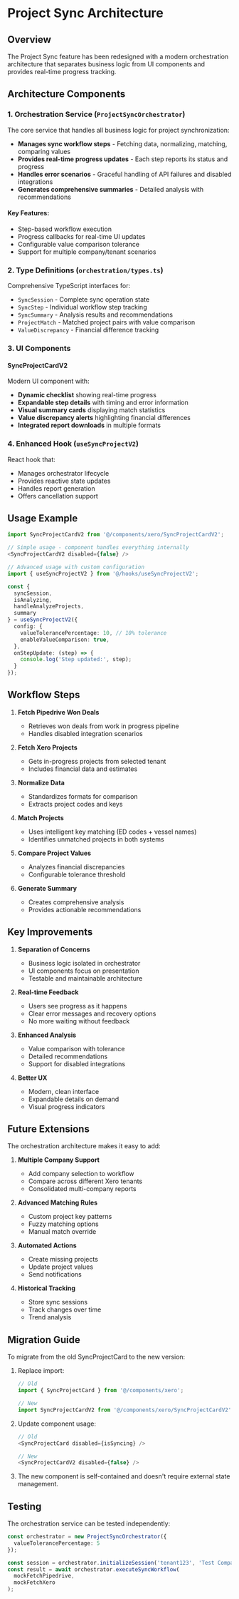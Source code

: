# Project Sync Architecture

## Overview

The Project Sync feature has been redesigned with a modern orchestration architecture that separates business logic from UI components and provides real-time progress tracking.

## Architecture Components

### 1. Orchestration Service (`ProjectSyncOrchestrator`)

The core service that handles all business logic for project synchronization:

- **Manages sync workflow steps** - Fetching data, normalizing, matching, comparing values
- **Provides real-time progress updates** - Each step reports its status and progress
- **Handles error scenarios** - Graceful handling of API failures and disabled integrations
- **Generates comprehensive summaries** - Detailed analysis with recommendations

#### Key Features:
- Step-based workflow execution
- Progress callbacks for real-time UI updates
- Configurable value comparison tolerance
- Support for multiple company/tenant scenarios

### 2. Type Definitions (`orchestration/types.ts`)

Comprehensive TypeScript interfaces for:
- `SyncSession` - Complete sync operation state
- `SyncStep` - Individual workflow step tracking
- `SyncSummary` - Analysis results and recommendations
- `ProjectMatch` - Matched project pairs with value comparison
- `ValueDiscrepancy` - Financial difference tracking

### 3. UI Components

#### SyncProjectCardV2
Modern UI component with:
- **Dynamic checklist** showing real-time progress
- **Expandable step details** with timing and error information
- **Visual summary cards** displaying match statistics
- **Value discrepancy alerts** highlighting financial differences
- **Integrated report downloads** in multiple formats

### 4. Enhanced Hook (`useSyncProjectV2`)

React hook that:
- Manages orchestrator lifecycle
- Provides reactive state updates
- Handles report generation
- Offers cancellation support

## Usage Example

```typescript
import SyncProjectCardV2 from '@/components/xero/SyncProjectCardV2';

// Simple usage - component handles everything internally
<SyncProjectCardV2 disabled={false} />

// Advanced usage with custom configuration
import { useSyncProjectV2 } from '@/hooks/useSyncProjectV2';

const { 
  syncSession, 
  isAnalyzing, 
  handleAnalyzeProjects,
  summary 
} = useSyncProjectV2({
  config: {
    valueTolerancePercentage: 10, // 10% tolerance
    enableValueComparison: true,
  },
  onStepUpdate: (step) => {
    console.log('Step updated:', step);
  }
});
```

## Workflow Steps

1. **Fetch Pipedrive Won Deals**
   - Retrieves won deals from work in progress pipeline
   - Handles disabled integration scenarios

2. **Fetch Xero Projects**
   - Gets in-progress projects from selected tenant
   - Includes financial data and estimates

3. **Normalize Data**
   - Standardizes formats for comparison
   - Extracts project codes and keys

4. **Match Projects**
   - Uses intelligent key matching (ED codes + vessel names)
   - Identifies unmatched projects in both systems

5. **Compare Project Values**
   - Analyzes financial discrepancies
   - Configurable tolerance threshold

6. **Generate Summary**
   - Creates comprehensive analysis
   - Provides actionable recommendations

## Key Improvements

1. **Separation of Concerns**
   - Business logic isolated in orchestrator
   - UI components focus on presentation
   - Testable and maintainable architecture

2. **Real-time Feedback**
   - Users see progress as it happens
   - Clear error messages and recovery options
   - No more waiting without feedback

3. **Enhanced Analysis**
   - Value comparison with tolerance
   - Detailed recommendations
   - Support for disabled integrations

4. **Better UX**
   - Modern, clean interface
   - Expandable details on demand
   - Visual progress indicators

## Future Extensions

The orchestration architecture makes it easy to add:

1. **Multiple Company Support**
   - Add company selection to workflow
   - Compare across different Xero tenants
   - Consolidated multi-company reports

2. **Advanced Matching Rules**
   - Custom project key patterns
   - Fuzzy matching options
   - Manual match override

3. **Automated Actions**
   - Create missing projects
   - Update project values
   - Send notifications

4. **Historical Tracking**
   - Store sync sessions
   - Track changes over time
   - Trend analysis

## Migration Guide

To migrate from the old SyncProjectCard to the new version:

1. Replace import:
   ```typescript
   // Old
   import { SyncProjectCard } from '@/components/xero';
   
   // New
   import SyncProjectCardV2 from '@/components/xero/SyncProjectCardV2';
   ```

2. Update component usage:
   ```typescript
   // Old
   <SyncProjectCard disabled={isSyncing} />
   
   // New
   <SyncProjectCardV2 disabled={false} />
   ```

3. The new component is self-contained and doesn't require external state management.

## Testing

The orchestration service can be tested independently:

```typescript
const orchestrator = new ProjectSyncOrchestrator({
  valueTolerancePercentage: 5
});

const session = orchestrator.initializeSession('tenant123', 'Test Company');
const result = await orchestrator.executeSyncWorkflow(
  mockFetchPipedrive,
  mockFetchXero
);
```